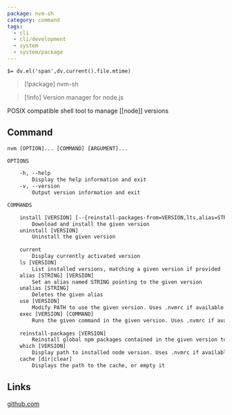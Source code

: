 ```yaml
---
package: nvm-sh
category: command
tags:
  - cli
  - cli/development
  - system
  - system/package
---
```


`$= dv.el('span',dv.current().file.mtime)`
> [!package] nvm-sh

> [!info] Version manager for node.js

POSIX compatible shell tool to manage [[node]] versions

## Command
```txt
nvm [OPTION]... [COMMAND] [ARGUMENT]...

OPTIONS

	-h, --help
		Display the help information and exit 
	-v, --version
		Output version information and exit

COMMANDS

	install [VERSION] [--{reinstall-packages-from=VERSION,lts,alias=STRING,default}]...
		Download and install the given version
	uninstall [VERSION]
		Uninstall the given version
	
	current
		Display currently activated version
	ls [VERSION]
		List installed versions, matching a given version if provided
	alias [STRING] [VERSION]
		Set an alias named STRING pointing to the given version
	unalias [STRING]
		Deletes the given alias
	use [VERSION]
		Modify PATH to use the given version. Uses .nvmrc if available and version is omitted
	exec [VERSION] [COMMAND]
		Runs the given command in the given version. Uses .nvmrc if available and version is omitted
	
	reinstall-packages [VERSION]
		Reinstall global npm packages contained in the given version to the current one
	which [VERSION]
		Display path to installed node version. Uses .nvmrc if available and version is omitted
	cache [dir|clear]
		Displays the path to the cache, or empty it
```

## Links
[github.com](https://github.com/nvm-sh/nvm)
